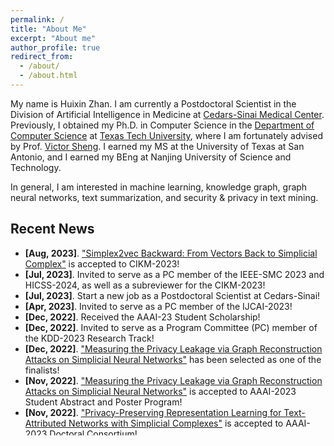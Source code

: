 ```yaml
---
permalink: /
title: "About Me"
excerpt: "About me"
author_profile: true
redirect_from: 
  - /about/
  - /about.html
---
```


My name is Huixin Zhan. I am currently a Postdoctoral Scientist in the Division of Artificial Intelligence in Medicine at [Cedars-Sinai Medical Center](https://www.cedars-sinai.org). Previously, I obtained my Ph.D. in Computer Science in the [Department of Computer Science](https://www.depts.ttu.edu/cs/) at [Texas Tech University](https://www.ttu.edu/), where I am fortunately advised by Prof. [Victor Sheng](https://www.depts.ttu.edu/cs/faculty/victor_sheng/index.php). I earned my MS at the University of Texas at San Antonio, and I earned my BEng at Nanjing University of Science and Technology. 

In general, I am interested in machine learning, knowledge graph, graph neural networks, text summarization, and security & privacy in text mining.

## <i class="fa fa-fw fa-rss "></i> Recent News ##

<ul style="width: auto; height: 300px; overflow: auto">
  <li> <b>[Aug, 2023]</b>. <a href="https://huixin-zhan.github.io//publications/">"Simplex2vec Backward: From Vectors Back to Simplicial Complex"</a> is accepted to CIKM-2023!</li>
  <li> <b>[Jul, 2023]</b>. Invited to serve as a PC member of the IEEE-SMC 2023 and HICSS-2024, as well as a subreviewer for the CIKM-2023!</li>
  <li> <b>[Jul, 2023]</b>. Start a new job as a Postdoctoral Scientist at Cedars-Sinai!</li>
  
  <li> <b>[Apr, 2023]</b>. Invited to serve as a PC member of the IJCAI-2023!</li>

  <li> <b>[Dec, 2022]</b>. Received the AAAI-23 Student Scholarship!</li>

  <li> <b>[Dec, 2022]</b>. Invited to serve as a Program Committee (PC) member of the KDD-2023 Research Track!</li>
  
  <li> <b>[Dec, 2022]</b>. <a href="https://huixin-zhan.github.io//publications/">"Measuring the Privacy Leakage via Graph Reconstruction Attacks on Simplicial Neural Networks"</a> has been selected as one of the finalists!</li>

  <li> <b>[Nov, 2022]</b>. <a href="https://huixin-zhan.github.io//publications/">"Measuring the Privacy Leakage via Graph Reconstruction Attacks on Simplicial Neural Networks"</a> is accepted to AAAI-2023 Student Abstract and Poster Program!</li>

  <li> <b>[Nov, 2022]</b>.  <a href="https://huixin-zhan.github.io//publications/">"Privacy-Preserving Representation Learning for Text-Attributed Networks with Simplicial Complexes"</a> is accepted to AAAI-2023 Doctoral Consortium!</li>

  <li> <b>[Nov, 2022]</b>.  <a href="https://huixin-zhan.github.io//publications/">"Towards Fair and Selectively Privacy-Preserving Models Using Negative Multi-Task Learning"</a> is accepted to AAAI-2023 Student Abstract and Poster Program!</li>
  
</ul>


